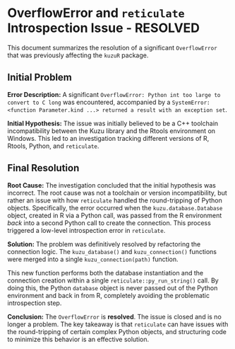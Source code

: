 # OverflowError and `reticulate` Introspection Issue - RESOLVED

This document summarizes the resolution of a significant `OverflowError` that was previously affecting the `kuzuR` package.

## Initial Problem

**Error Description:**
A significant `OverflowError: Python int too large to convert to C long` was encountered, accompanied by a `SystemError: <function Parameter.kind ...> returned a result with an exception set`.

**Initial Hypothesis:**
The issue was initially believed to be a C++ toolchain incompatibility between the Kuzu library and the Rtools environment on Windows. This led to an investigation tracking different versions of R, Rtools, Python, and `reticulate`.

## Final Resolution

**Root Cause:**
The investigation concluded that the initial hypothesis was incorrect. The root cause was not a toolchain or version incompatibility, but rather an issue with how `reticulate` handled the round-tripping of Python objects. Specifically, the error occurred when the `kuzu.database.Database` object, created in R via a Python call, was passed from the R environment *back* into a second Python call to create the connection. This process triggered a low-level introspection error in `reticulate`.

**Solution:**
The problem was definitively resolved by refactoring the connection logic. The `kuzu_database()` and `kuzu_connection()` functions were merged into a single `kuzu_connection(path)` function.

This new function performs both the database instantiation and the connection creation within a single `reticulate::py_run_string()` call. By doing this, the Python `database` object is never passed out of the Python environment and back in from R, completely avoiding the problematic introspection step.

**Conclusion:**
The `OverflowError` is **resolved**. The issue is closed and is no longer a problem. The key takeaway is that `reticulate` can have issues with the round-tripping of certain complex Python objects, and structuring code to minimize this behavior is an effective solution.

